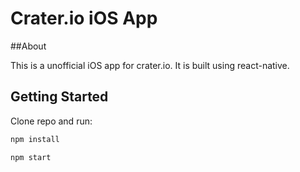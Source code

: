 # Crater.io iOS App

##About

This is a unofficial iOS app for crater.io. It is built using react-native.

## Getting Started

Clone repo and run:
```bash
npm install

npm start
```
